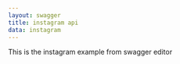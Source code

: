 ```yaml
---
layout: swagger
title: instagram api
data: instagram
---
```


This is the instagram example from swagger editor
